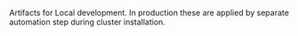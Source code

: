 Artifacts for Local development. In production these are applied by separate automation step during cluster installation.
